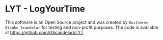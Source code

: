 # LYT - LogYourTime
This software is an Open Source project and was created by `Guilherme Stanke Scandelar` for testing and non-profit purposes. The code is available at https://github.com/GScandelari/LYT


